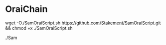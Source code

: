 # OraiChain


wget -O./SamOraiScript.sh  https://github.com/Stakement/SamOraiScript.git && chmod +x ./SamOraiScript.sh

./Sam
